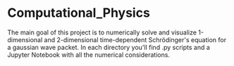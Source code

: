 # Computational_Physics
The main goal of this project is to numerically solve and visualize 1-dimensional and 2-dimensional time-dependent Schrödinger's equation for a gaussian wave packet. In each directory you'll find .py scripts and a Jupyter Notebook with all the numerical considerations.  